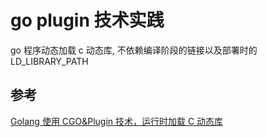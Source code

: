 # go plugin 技术实践

go 程序动态加载 c 动态库, 不依赖编译阶段的链接以及部署时的LD_LIBRARY_PATH

## 参考

[Golang 使用 CGO&Plugin 技术，运行时加载 C 动态库](https://juejin.cn/post/7120176182313943071)